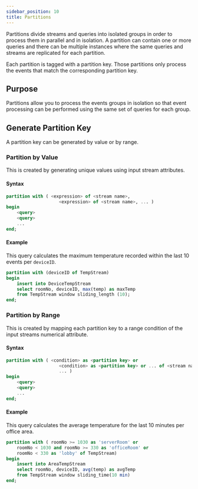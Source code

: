 ```yaml
---
sidebar_position: 10
title: Partitions
---
```


Partitions divide streams and queries into isolated groups in order to process them in parallel and in isolation. A partition can contain one or more queries and there can be multiple instances where the same queries and streams are replicated for each partition.

Each partition is tagged with a partition key. Those partitions only process the events that match the corresponding partition key.

## Purpose

Partitions allow you to process the events groups in isolation so that event processing can be performed using the same set of queries for each group.

## Generate Partition Key

A partition key can be generated by value or by range.

### Partition by Value

This is created by generating unique values using input stream attributes.

#### Syntax

```sql
partition with ( <expression> of <stream name>,
                    <expression> of <stream name>, ... )
begin
    <query>
    <query>
    ...
end;
```

#### Example

This query calculates the maximum temperature recorded within the last 10 events per `deviceID`.

```sql
partition with (deviceID of TempStream)
begin
    insert into DeviceTempStream
    select roomNo, deviceID, max(temp) as maxTemp
    from TempStream window sliding_length (10);
end;
```

### Partition by Range

This is created by mapping each partition key to a range condition of the input streams numerical attribute.

#### Syntax

```sql
partition with ( <condition> as <partition key> or
                    <condition> as <partition key> or ... of <stream name>,
                    ... )
begin
    <query>
    <query>
    ...
end;
```

#### Example

This query calculates the average temperature for the last 10 minutes per office area.

```sql
partition with ( roomNo >= 1030 as 'serverRoom' or
    roomNo < 1030 and roomNo >= 330 as 'officeRoom' or
    roomNo < 330 as 'lobby' of TempStream)
begin
    insert into AreaTempStream
    select roomNo, deviceID, avg(temp) as avgTemp
    from TempStream window sliding_time(10 min)
end;
```  
